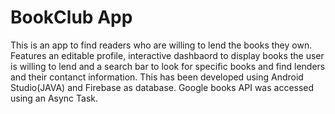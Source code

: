 # BookClub App
This is an app to find readers who are willing to lend the books they own. 
Features an editable profile, interactive dashbaord to display books the user is willing to lend and a search bar to look for specific books and find lenders and their contanct information.
This has been developed using Android Studio(JAVA) and Firebase as database. Google books API was accessed using an Async Task.

